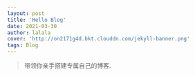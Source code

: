 ```yaml
---
layout: post
title: 'Hello Blog'
date: 2021-03-30
author: lalala
cover: 'http://on2171g4d.bkt.clouddn.com/jekyll-banner.png'
tags: Blog
---
```


> 带领你亲手搭建专属自己的博客.
